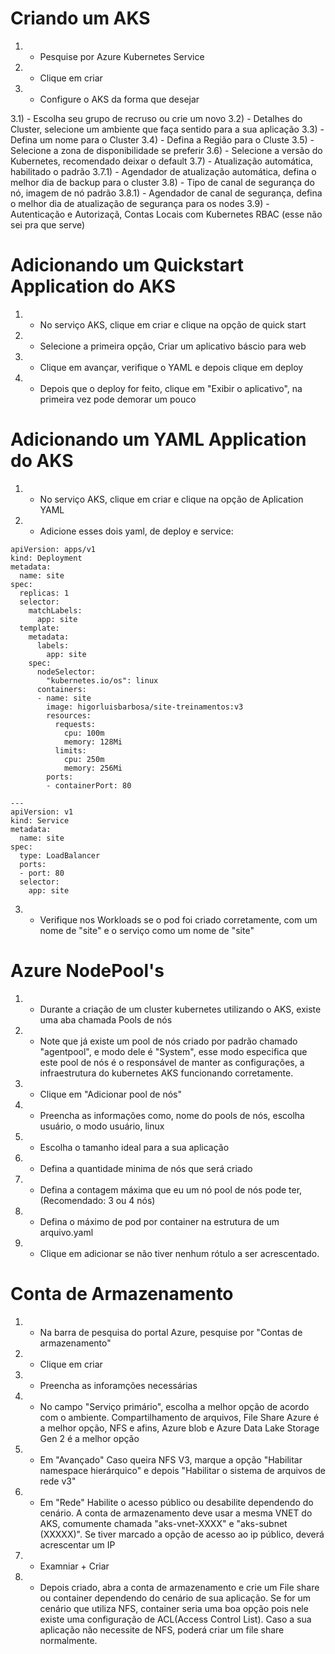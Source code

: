 # Criando um AKS
1) - Pesquise por Azure Kubernetes Service
2) - Clique em criar
3) - Configure o AKS da forma que desejar

3.1) - Escolha seu grupo de recruso ou crie um novo
3.2) - Detalhes do Cluster, selecione um ambiente que faça sentido para a sua aplicação
3.3) - Defina um nome para o Cluster
3.4) - Defina a Região para o Cluste
3.5) - Selecione a zona de disponibilidade se preferir
3.6) - Selecione a versão do Kubernetes, recomendado deixar o default
3.7) - Atualização automática, habilitado o padrão
3.7.1) - Agendador de atualização automática, defina o melhor dia de backup para o cluster
3.8) - Tipo de canal de segurança do nó, imagem de nó padrão
3.8.1) - Agendador de canal de segurança, defina o melhor dia de atualização de segurança para os nodes
3.9) - Autenticação e Autorizaçã, Contas Locais com Kubernetes RBAC (esse não sei pra que serve)

# Adicionando um Quickstart Application do AKS
1) - No serviço AKS, clique em criar e clique na opção de quick start
2) - Selecione a primeira opção, Criar um aplicativo báscio para web
3) - Clique em avançar, verifique o YAML e depois clique em deploy
4) - Depois que o deploy for feito, clique em "Exibir o aplicativo", na primeira vez pode demorar um pouco


# Adicionando um YAML Application do AKS
1) - No serviço AKS, clique em criar e clique na opção de Aplication YAML
2) - Adicione esses dois yaml, de deploy e service:
```
apiVersion: apps/v1
kind: Deployment
metadata:
  name: site
spec:
  replicas: 1
  selector:
    matchLabels:
      app: site
  template:
    metadata:
      labels:
        app: site
    spec:
      nodeSelector:
        "kubernetes.io/os": linux
      containers:
      - name: site
        image: higorluisbarbosa/site-treinamentos:v3
        resources:
          requests:
            cpu: 100m
            memory: 128Mi
          limits:
            cpu: 250m
            memory: 256Mi
        ports:
        - containerPort: 80

---
apiVersion: v1
kind: Service
metadata:
  name: site
spec:
  type: LoadBalancer
  ports:
  - port: 80
  selector:
    app: site
```
3) - Verifique nos Workloads se o pod foi criado corretamente, com um nome de "site" e o serviço como um nome de "site"



# Azure NodePool's
1) - Durante a criação de um cluster kubernetes utilizando o AKS, existe uma aba chamada Pools de nós 
2) - Note que já existe um pool de nós criado por padrão chamado "agentpool", e modo dele é "System", esse modo especifica que este pool de nós é o responsável de manter as configurações, a infraestrutura do kubernetes AKS funcionando corretamente.
3) - Clique em "Adicionar pool de nós" 
4) - Preencha as informações como, nome do pools de nós, escolha usuário, o modo usuário, linux
5) - Escolha o tamanho ideal para a sua aplicação
6) - Defina a quantidade minima de nós que será criado
7) - Defina a contagem máxima que eu um nó pool de nós pode ter, (Recomendado: 3 ou 4 nós)
8) - Defina o máximo de pod por container na estrutura de um arquivo.yaml
9) - Clique em adicionar se não tiver nenhum rótulo a ser acrescentado. 


# Conta de Armazenamento
1) - Na barra de pesquisa do portal Azure, pesquise por "Contas de armazenamento"
2) - Clique em criar
3) - Preencha as inforamções necessárias
4) - No campo "Serviço primário", escolha a melhor opção de acordo com o ambiente. Compartilhamento de arquivos, File Share Azure é a melhor opção, NFS e afins, Azure blob e Azure Data Lake Storage Gen 2 é a melhor opção
5) - Em "Avançado" Caso queira NFS V3, marque a opção "Habilitar namespace hierárquico" e depois "Habilitar o sistema de arquivos de rede v3"
6) - Em "Rede" Habilite o acesso público ou desabilite dependendo do cenário. A conta de armazenamento deve usar a mesma VNET do AKS, comumente chamada "aks-vnet-XXXX" e "aks-subnet (XXXXX)". Se tiver marcado a opção de acesso ao ip público, deverá acrescentar um IP
7) - Examniar + Criar
8) - Depois criado, abra a conta de armazenamento e crie um File share ou container dependendo do cenário de sua aplicação. Se for um cenário que utiliza NFS, container seria uma boa opção pois nele existe uma configuração de ACL(Access Control List). Caso a sua aplicação não necessite de NFS, poderá criar um file share normalmente.

